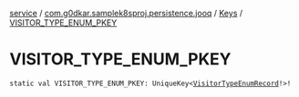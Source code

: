 [service](../../index.md) / [com.g0dkar.samplek8sproj.persistence.jooq](../index.md) / [Keys](index.md) / [VISITOR_TYPE_ENUM_PKEY](./-v-i-s-i-t-o-r_-t-y-p-e_-e-n-u-m_-p-k-e-y.md)

# VISITOR_TYPE_ENUM_PKEY

`static val VISITOR_TYPE_ENUM_PKEY: UniqueKey<`[`VisitorTypeEnumRecord`](../../com.g0dkar.samplek8sproj.persistence.jooq.tables.records/-visitor-type-enum-record/index.md)`!>!`